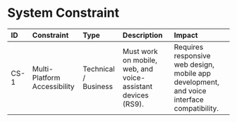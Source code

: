 # System Constraint

| **ID** | **Constraint** | **Type** | **Description** | **Impact** |
|:--|:--|:--|:--|:--|
| CS-1 | Multi-Platform Accessibility | Technical / Business | Must work on mobile, web, and voice-assistant devices (RS9). | Requires responsive web design, mobile app development, and voice interface compatibility. |
